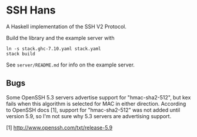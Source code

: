 SSH Hans
========

A Haskell implementation of the SSH V2 Protocol.

Build the library and the example server with

    ln -s stack.ghc-7.10.yaml stack.yaml
    stack build

See `server/README.md` for info on the example server.

Bugs
----

Some OpenSSH 5.3 servers advertise support for "hmac-sha2-512", but
kex fails when this algorithm is selected for MAC in either
direction. According to OpenSSH docs [1], support for "hmac-sha2-512"
was not added until version 5.9, so I'm not sure why 5.3 servers are
advertising support.

[1] http://www.openssh.com/txt/release-5.9
